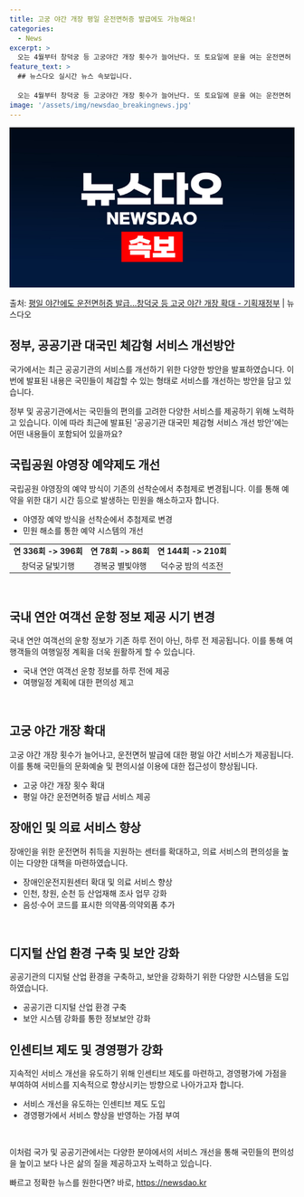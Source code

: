 ```yaml
---
title: 고궁 야간 개장 평일 운전면허증 발급에도 가능해요!
categories:
  - News
excerpt: >
  오는 4월부터 창덕궁 등 고궁야간 개장 횟수가 늘어난다. 또 토요일에 문을 여는 운전면허 시험장을 확대하고,…
feature_text: >
  ## 뉴스다오 실시간 뉴스 속보입니다.

  오는 4월부터 창덕궁 등 고궁야간 개장 횟수가 늘어난다. 또 토요일에 문을 여는 운전면허 시험장을 확대하고,…
image: '/assets/img/newsdao_breakingnews.jpg'
---
```


![뉴스다오 속보](/assets/img/newsdao_breakingnews.jpg)

<p>출처: <a href="https://newsdao.kr/3102" rel="dofollow">평일 야간에도 운전면허증 발급…창덕궁 등 고궁 야간 개장 확대 - 기획재정부</a> | 뉴스다오</p>

<h2 data-ke-size="size26">정부, 공공기관 대국민 체감형 서비스 개선방안</h2>
국가에서는 최근 공공기관의 서비스를 개선하기 위한 다양한 방안을 발표하였습니다. 이번에 발표된 내용은 국민들이 체감할 수 있는 형태로 서비스를 개선하는 방안을 담고 있습니다.

<p data-ke-size="size16">정부 및 공공기관에서는 국민들의 편의를 고려한 다양한 서비스를 제공하기 위해 노력하고 있습니다. 이에 따라 최근에 발표된 '공공기관 대국민 체감형 서비스 개선 방안'에는 어떤 내용들이 포함되어 있을까요?</p>

<h2 data-ke-size="size26">국립공원 야영장 예약제도 개선</h2>
국립공원 야영장의 예약 방식이 기존의 선착순에서 추첨제로 변경됩니다. 이를 통해 예약을 위한 대기 시간 등으로 발생하는 민원을 해소하고자 합니다.

<ul>
  <li>야영장 예약 방식을 선착순에서 추첨제로 변경</li>
  <li>민원 해소를 통한 예약 시스템의 개선</li>
</ul>

<table>
  <tr>
    <td style="text-align: center; height: 17px;"><b>연 336회 -> 396회</b></td>
    <td style="text-align: center; height: 17px;"><b>연 78회 -> 86회</b></td>
    <td style="text-align: center; height: 17px;"><b>연 144회 -> 210회</b></td>
  </tr>
  <tr>
    <td style="text-align: center; height: 17px;">창덕궁 달빛기행</td>
    <td style="text-align: center; height: 17px;">경복궁 별빛야행</td>
    <td style="text-align: center; height: 17px;">덕수궁 밤의 석조전</td>
  </tr>
</table>

<p data-ke-size="size16">&nbsp;</p>

<h2 data-ke-size="size26">국내 연안 여객선 운항 정보 제공 시기 변경</h2>
국내 연안 여객선의 운항 정보가 기존 하루 전이 아닌, 하루 전 제공됩니다. 이를 통해 여행객들의 여행일정 계획을 더욱 원활하게 할 수 있습니다.

<ul>
  <li>국내 연안 여객선 운항 정보를 하루 전에 제공</li>
  <li>여행일정 계획에 대한 편의성 제고</li>
</ul>

<p data-ke-size="size16">&nbsp;</p>

<h2 data-ke-size="size26">고궁 야간 개장 확대</h2>
고궁 야간 개장 횟수가 늘어나고, 운전면허 발급에 대한 평일 야간 서비스가 제공됩니다. 이를 통해 국민들의 문화예술 및 편의시설 이용에 대한 접근성이 향상됩니다.

<ul>
  <li>고궁 야간 개장 횟수 확대</li>
  <li>평일 야간 운전면허증 발급 서비스 제공</li>
</ul>

<h2 data-ke-size="size26">장애인 및 의료 서비스 향상</h2>
장애인을 위한 운전면허 취득을 지원하는 센터를 확대하고, 의료 서비스의 편의성을 높이는 다양한 대책을 마련하였습니다.

<ul>
  <li>장애인운전지원센터 확대 및 의료 서비스 향상</li>
  <li>인천, 창원, 순천 등 산업재해 조사 업무 강화</li>
  <li>음성·수어 코드를 표시한 의약품·의약외품 추가</li>
</ul>

<p data-ke-size="size16">&nbsp;</p>

<h2 data-ke-size="size26">디지털 산업 환경 구축 및 보안 강화</h2>
공공기관의 디지털 산업 환경을 구축하고, 보안을 강화하기 위한 다양한 시스템을 도입하였습니다.

<ul>
  <li>공공기관 디지털 산업 환경 구축</li>
  <li>보안 시스템 강화를 통한 정보보안 강화</li>
</ul>

<h2 data-ke-size="size26">인센티브 제도 및 경영평가 강화</h2>
지속적인 서비스 개선을 유도하기 위해 인센티브 제도를 마련하고, 경영평가에 가점을 부여하여 서비스를 지속적으로 향상시키는 방향으로 나아가고자 합니다.

<ul>
  <li>서비스 개선을 유도하는 인센티브 제도 도입</li>
  <li>경영평가에서 서비스 향상을 반영하는 가점 부여</li>
</ul>

<p data-ke-size="size16">&nbsp;</p>

이처럼 국가 및 공공기관에서는 다양한 분야에서의 서비스 개선을 통해 국민들의 편의성을 높이고 보다 나은 삶의 질을 제공하고자 노력하고 있습니다. 

빠르고 정확한 뉴스를 원한다면? 바로, <a href="https://newsdao.kr" rel="dofollow">https://newsdao.kr</a>


    
